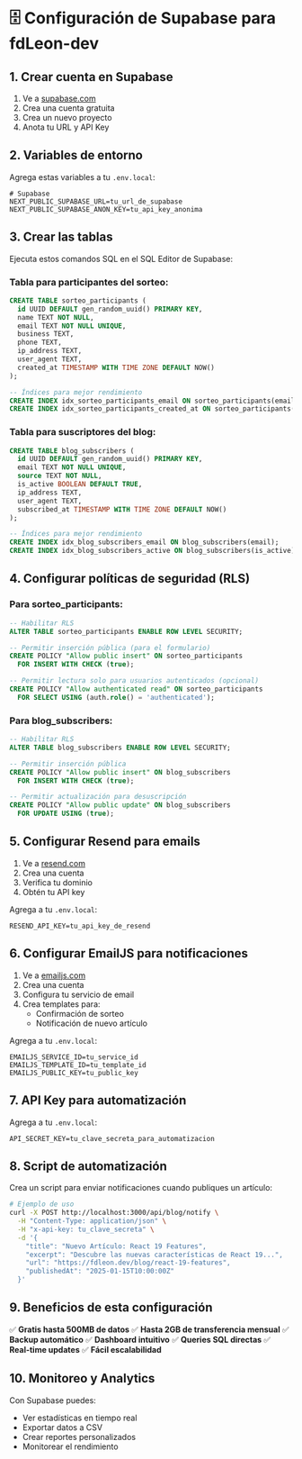 # 🗄️ Configuración de Supabase para fdLeon-dev

## 1. Crear cuenta en Supabase

1. Ve a [supabase.com](https://supabase.com)
2. Crea una cuenta gratuita
3. Crea un nuevo proyecto
4. Anota tu URL y API Key

## 2. Variables de entorno

Agrega estas variables a tu `.env.local`:

```env
# Supabase
NEXT_PUBLIC_SUPABASE_URL=tu_url_de_supabase
NEXT_PUBLIC_SUPABASE_ANON_KEY=tu_api_key_anonima
```

## 3. Crear las tablas

Ejecuta estos comandos SQL en el SQL Editor de Supabase:

### Tabla para participantes del sorteo:
```sql
CREATE TABLE sorteo_participants (
  id UUID DEFAULT gen_random_uuid() PRIMARY KEY,
  name TEXT NOT NULL,
  email TEXT NOT NULL UNIQUE,
  business TEXT,
  phone TEXT,
  ip_address TEXT,
  user_agent TEXT,
  created_at TIMESTAMP WITH TIME ZONE DEFAULT NOW()
);

-- Índices para mejor rendimiento
CREATE INDEX idx_sorteo_participants_email ON sorteo_participants(email);
CREATE INDEX idx_sorteo_participants_created_at ON sorteo_participants(created_at);
```

### Tabla para suscriptores del blog:
```sql
CREATE TABLE blog_subscribers (
  id UUID DEFAULT gen_random_uuid() PRIMARY KEY,
  email TEXT NOT NULL UNIQUE,
  source TEXT NOT NULL,
  is_active BOOLEAN DEFAULT TRUE,
  ip_address TEXT,
  user_agent TEXT,
  subscribed_at TIMESTAMP WITH TIME ZONE DEFAULT NOW()
);

-- Índices para mejor rendimiento
CREATE INDEX idx_blog_subscribers_email ON blog_subscribers(email);
CREATE INDEX idx_blog_subscribers_active ON blog_subscribers(is_active);
```

## 4. Configurar políticas de seguridad (RLS)

### Para sorteo_participants:
```sql
-- Habilitar RLS
ALTER TABLE sorteo_participants ENABLE ROW LEVEL SECURITY;

-- Permitir inserción pública (para el formulario)
CREATE POLICY "Allow public insert" ON sorteo_participants
  FOR INSERT WITH CHECK (true);

-- Permitir lectura solo para usuarios autenticados (opcional)
CREATE POLICY "Allow authenticated read" ON sorteo_participants
  FOR SELECT USING (auth.role() = 'authenticated');
```

### Para blog_subscribers:
```sql
-- Habilitar RLS
ALTER TABLE blog_subscribers ENABLE ROW LEVEL SECURITY;

-- Permitir inserción pública
CREATE POLICY "Allow public insert" ON blog_subscribers
  FOR INSERT WITH CHECK (true);

-- Permitir actualización para desuscripción
CREATE POLICY "Allow public update" ON blog_subscribers
  FOR UPDATE USING (true);
```

## 5. Configurar Resend para emails

1. Ve a [resend.com](https://resend.com)
2. Crea una cuenta
3. Verifica tu dominio
4. Obtén tu API key

Agrega a tu `.env.local`:
```env
RESEND_API_KEY=tu_api_key_de_resend
```

## 6. Configurar EmailJS para notificaciones

1. Ve a [emailjs.com](https://emailjs.com)
2. Crea una cuenta
3. Configura tu servicio de email
4. Crea templates para:
   - Confirmación de sorteo
   - Notificación de nuevo artículo

Agrega a tu `.env.local`:
```env
EMAILJS_SERVICE_ID=tu_service_id
EMAILJS_TEMPLATE_ID=tu_template_id
EMAILJS_PUBLIC_KEY=tu_public_key
```

## 7. API Key para automatización

Agrega a tu `.env.local`:
```env
API_SECRET_KEY=tu_clave_secreta_para_automatizacion
```

## 8. Script de automatización

Crea un script para enviar notificaciones cuando publiques un artículo:

```bash
# Ejemplo de uso
curl -X POST http://localhost:3000/api/blog/notify \
  -H "Content-Type: application/json" \
  -H "x-api-key: tu_clave_secreta" \
  -d '{
    "title": "Nuevo Artículo: React 19 Features",
    "excerpt": "Descubre las nuevas características de React 19...",
    "url": "https://fdleon.dev/blog/react-19-features",
    "publishedAt": "2025-01-15T10:00:00Z"
  }'
```

## 9. Beneficios de esta configuración

✅ **Gratis hasta 500MB de datos**
✅ **Hasta 2GB de transferencia mensual**
✅ **Backup automático**
✅ **Dashboard intuitivo**
✅ **Queries SQL directas**
✅ **Real-time updates**
✅ **Fácil escalabilidad**

## 10. Monitoreo y Analytics

Con Supabase puedes:
- Ver estadísticas en tiempo real
- Exportar datos a CSV
- Crear reportes personalizados
- Monitorear el rendimiento




